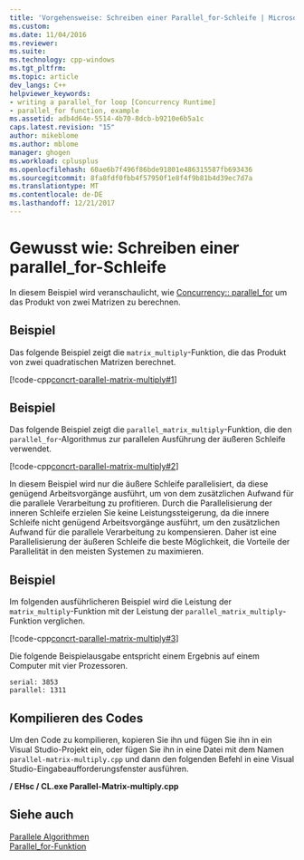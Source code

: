 ```yaml
---
title: 'Vorgehensweise: Schreiben einer Parallel_for-Schleife | Microsoft Docs'
ms.custom: 
ms.date: 11/04/2016
ms.reviewer: 
ms.suite: 
ms.technology: cpp-windows
ms.tgt_pltfrm: 
ms.topic: article
dev_langs: C++
helpviewer_keywords:
- writing a parallel_for loop [Concurrency Runtime]
- parallel_for function, example
ms.assetid: adb4d64e-5514-4b70-8dcb-b9210e6b5a1c
caps.latest.revision: "15"
author: mikeblome
ms.author: mblome
manager: ghogen
ms.workload: cplusplus
ms.openlocfilehash: 60ae6b7f496f86bde91801e486315587fb693436
ms.sourcegitcommit: 8fa8fdf0fbb4f57950f1e8f4f9b81b4d39ec7d7a
ms.translationtype: MT
ms.contentlocale: de-DE
ms.lasthandoff: 12/21/2017
---
```

# <a name="how-to-write-a-parallelfor-loop"></a>Gewusst wie: Schreiben einer parallel_for-Schleife
In diesem Beispiel wird veranschaulicht, wie [Concurrency:: parallel_for](reference/concurrency-namespace-functions.md#parallel_for) um das Produkt von zwei Matrizen zu berechnen.  
  
## <a name="example"></a>Beispiel  
 Das folgende Beispiel zeigt die `matrix_multiply`-Funktion, die das Produkt von zwei quadratischen Matrizen berechnet.  
  
 [!code-cpp[concrt-parallel-matrix-multiply#1](../../parallel/concrt/codesnippet/cpp/how-to-write-a-parallel-for-loop_1.cpp)]  
  
## <a name="example"></a>Beispiel  
 Das folgende Beispiel zeigt die `parallel_matrix_multiply`-Funktion, die den `parallel_for`-Algorithmus zur parallelen Ausführung der äußeren Schleife verwendet.  
  
 [!code-cpp[concrt-parallel-matrix-multiply#2](../../parallel/concrt/codesnippet/cpp/how-to-write-a-parallel-for-loop_2.cpp)]  
  
 In diesem Beispiel wird nur die äußere Schleife parallelisiert, da diese genügend Arbeitsvorgänge ausführt, um von dem zusätzlichen Aufwand für die parallele Verarbeitung zu profitieren. Durch die Parallelisierung der inneren Schleife erzielen Sie keine Leistungssteigerung, da die innere Schleife nicht genügend Arbeitsvorgänge ausführt, um den zusätzlichen Aufwand für die parallele Verarbeitung zu kompensieren. Daher ist eine Parallelisierung der äußeren Schleife die beste Möglichkeit, die Vorteile der Parallelität in den meisten Systemen zu maximieren.  
  
## <a name="example"></a>Beispiel  
 Im folgenden ausführlicheren Beispiel wird die Leistung der `matrix_multiply`-Funktion mit der Leistung der `parallel_matrix_multiply`-Funktion verglichen.  
  
 [!code-cpp[concrt-parallel-matrix-multiply#3](../../parallel/concrt/codesnippet/cpp/how-to-write-a-parallel-for-loop_3.cpp)]  
  
 Die folgende Beispielausgabe entspricht einem Ergebnis auf einem Computer mit vier Prozessoren.  
  
```Output  
serial: 3853  
parallel: 1311  
```  
  
## <a name="compiling-the-code"></a>Kompilieren des Codes  
 Um den Code zu kompilieren, kopieren Sie ihn und fügen Sie ihn in ein Visual Studio-Projekt ein, oder fügen Sie ihn in eine Datei mit dem Namen `parallel-matrix-multiply.cpp` und dann den folgenden Befehl in eine Visual Studio-Eingabeaufforderungsfenster ausführen.  
  
 **/ EHsc / CL.exe Parallel-Matrix-multiply.cpp**  
  
## <a name="see-also"></a>Siehe auch  
 [Parallele Algorithmen](../../parallel/concrt/parallel-algorithms.md)   
 [Parallel_for-Funktion](reference/concurrency-namespace-functions.md#parallel_for)


